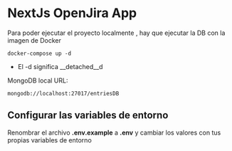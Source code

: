 # NextJs OpenJira App
 Para poder ejecutar el proyecto localmente , hay que ejecutar la DB con la imagen de Docker
 ```
 docker-compose up -d
 ```

* El -d significa __detached__d



MongoDB local URL:

```
mongodb://localhost:27017/entriesDB
```
## Configurar las variables de entorno

Renombrar el archivo __.env.example__ a __.env__ y cambiar los valores con tus propias variables de entorno